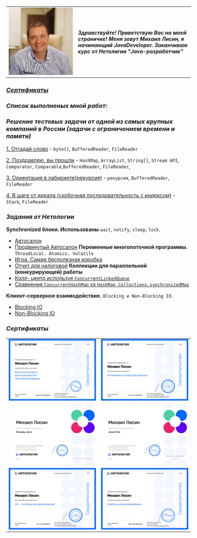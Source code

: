 | | |
|---|:---|
|![image](images/hh.jpg) | ***Здравствуйте! Приветствую Вас на моей страничке! Меня зовут Михаил Лисин, я начинающий JavaDeveloper. Заканчиваю курс от Нетолигии "Java-разработчик"***

### [***Сертификаты***](#Сертификаты)
### ***Cписок выполненых мной работ:***
### ***Решение тестовых задачи от одной из самых крупных компаний в России (задачи с ограничением времени и памяти)***

[1. Отгадай слово](https://github.com/MsLFox/YandexTests/tree/master/Test1/src) -   `byte[]`, `BufferedReader`, `FileReader`

[2. Поздравляю, вы прошли](https://github.com/MsLFox/YandexTests/tree/master/Test2/src) - `HashMap`, `ArrayList`, `String[]`, `Stream API`, `Comporator`, `Comparable`,`BufferedReader`, `FileReader`, 

[3. Ориентация в лабиринте(рекурсия)](https://github.com/MsLFox/YandexTests/tree/master/Test4/src) - `рекурсия`, `BufferedReader`, `FileReader`

[4. В шаге от идеала (скобочная последовательность с индексом)](https://github.com/MsLFox/YandexTests/tree/master/Test5/src) - `Stack`, `FileReader`

### ***Задания от Нетологии***
**Synchronized блоки. Использованы** `wait`, `notify`, `sleep`, `lock`.
- [Автосалон](https://github.com/MsLFox/Synchronization.git)
- [Продвинутый Автосалон](https://github.com/MsLFox/Synchronization.git)
**Переменные многопоточной программы.** `ThreadLocal. Atomics. Volatile`
- [Игра. Самая бесполезная коробка](https://github.com/MsLFox/ThreadLocal.Atomics.Volatile.git)
- [Отчет для налоговой](https://github.com/MsLFox/ThreadLocal.Atomics.Volatile.git)
**Коллекции для параллельной (конкурирующей) работы**
- [Колл- центр используя `ConcurrentLinkedQueue`](https://github.com/MsLFox/ConcurrentCollectionsTask1.git)
- [Сравнение `ConcurrentHashMap` vs `HashMap Collections.synchronizedMap`](https://github.com/MsLFox/ConcurrentCollectionsTask2.git)

**Клиент-серверное взаимодействие.** `Blocking и Non-Blocking IO.`
- [Blocking IO](https://github.com/MsLFox/ClientServerTask1.git)
- [Non-Blocking IO](https://github.com/MsLFox/ClientServerTask2.git)

<a name="Сертификаты"></a>
### ***Сертификаты***
| | |
|---|---|
|![image](images/MultiThread_certificate.jpg)|![image](images/certificate_Algo.jpg)|
|![image](images/certificate_JavaBase.jpg)|![image](images/certificate_JavaCore.jpg)|
|![image](images/certificate_Git.jpg)|![image](images/certificate_Patterns.jpg)|


